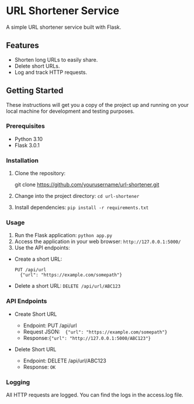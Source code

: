 # URL Shortener Service

A simple URL shortener service built with Flask.

## Features

- Shorten long URLs to easily share.
- Delete short URLs.
- Log and track HTTP requests.

## Getting Started

These instructions will get you a copy of the project up and running on your local machine for development and testing
purposes.

### Prerequisites

- Python 3.10
- Flask 3.0.1

### Installation

1. Clone the repository:

   git clone https://github.com/yourusername/url-shortener.git

2. Change into the project directory:
   ```cd url-shortener```
3. Install dependencies:
   ```pip install -r requirements.txt```

### Usage

1. Run the Flask application:
   ```python app.py```
2. Access the application in your web browser:
   ```http://127.0.0.1:5000/```
3. Use the API endpoints:

- Create a short URL:
  ```
  PUT /api/url
    {"url": "https://example.com/somepath"}
    ```
- Delete a short URL:
  ```DELETE /api/url/ABC123 ```

### API Endpoints

- Create Short URL

    - Endpoint: PUT /api/url
    - Request JSON:```  {"url": "https://example.com/somepath"}```
    - Response:```{"url": "http://127.0.0.1:5000/ABC123"}```

 - Delete Short URL

    - Endpoint: DELETE /api/url/ABC123 
    - Response: ```OK```

### Logging
All HTTP requests are logged. You can find the logs in the access.log file.